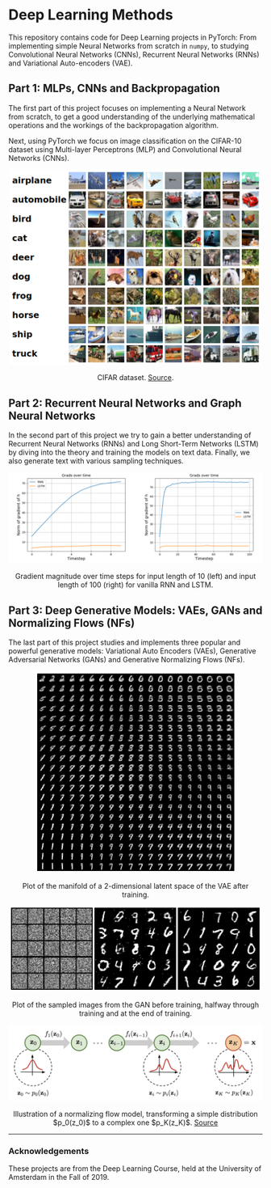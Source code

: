 # Deep Learning Methods

This repository contains code for Deep Learning projects in PyTorch: From implementing simple Neural Networks from scratch in `numpy`, to studying Convolutional Neural Networks (CNNs), Recurrent Neural Networks (RNNs) and Variational Auto-encoders (VAE).

## Part 1: MLPs, CNNs and Backpropagation

The first part of this project focuses on implementing a Neural Network from scratch, to get a good understanding of the underlying mathematical operations and the workings of the backpropagation algorithm.

Next, using PyTorch we focus on image classification on the CIFAR-10 dataset using Multi-layer Perceptrons (MLP) and Convolutional Neural Networks (CNNs).

<p align="center">
  <img src="Part1-MLP-CNN-Backprop/img/cifar-10-dataset.png" width="500" />
</p>
<p align="center">
    CIFAR dataset. <a href="https://www.cs.toronto.edu/~kriz/cifar.html">Source</a>.
</p>

## Part 2: Recurrent Neural Networks and Graph Neural Networks

In the second part of this project we try to gain a better understanding of Recurrent Neural Networks (RNNs) and Long Short-Term Networks (LSTM) by diving into the theory and training the models on text data. Finally, we also generate text with various sampling techniques.

<p align="center">
  <img src="Part2-RNN-LSTM-Graph/img/rnn_lstm.png" width="600" />
</p>
<p align="center">
    Gradient magnitude over time steps for input length of 10 (left) and input length of 100 (right) for vanilla RNN and LSTM.
</p>

## Part 3: Deep Generative Models: VAEs, GANs and Normalizing Flows (NFs)

The last part of this project studies and implements three popular and powerful generative models: Variational Auto Encoders (VAEs), Generative Adversarial Networks (GANs) and Generative Normalizing Flows (NFs).

<p align="center">
  <img src="Part3-VAE-GAN-NF/img/vae.png" width="400" />
</p>
<p align="center">
    Plot of the manifold of a 2-dimensional latent space of the VAE after training.
</p>

<p align="center">
  <img src="Part3-VAE-GAN-NF/img/gan-plot.png" width="500" />
</p>
<p align="center">
    Plot of the sampled images from the GAN before training, halfway through training and at the end of training.
</p>

<p align="center">
  <img src="Part3-VAE-GAN-NF/img/normalizing-flow.png" width="600" />
</p>
<p align="center">
    Illustration of a normalizing flow model, transforming a simple distribution $p_0(z_0)$ to a complex one $p_K(z_K)$. <a href="https://lilianweng.github.io/posts/2018-10-13-flow-models/">Source</a>
</p>

--- 

### Acknowledgements

These projects are from the Deep Learning Course, held at the University of Amsterdam in the Fall of 2019.
